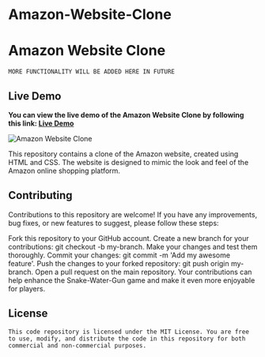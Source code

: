 # Amazon-Website-Clone
# Amazon Website Clone
```
MORE FUNCTIONALITY WILL BE ADDED HERE IN FUTURE
```
## Live Demo

**You can view the live demo of the Amazon Website Clone by following this link:  [Live Demo](https://akabharat-amazon-website-clone.netlify.app/)** 

![Amazon Website Clone](https://github.com/AKABharat/Amazon-Website-Clone/assets/107737002/b9b7620e-5a35-4a7d-9adc-148aeefe803f)

This repository contains a clone of the Amazon website, created using HTML and CSS. The website is designed to mimic the look and feel of the Amazon online shopping platform.

## Contributing

Contributions to this repository are welcome! If you have any improvements, bug fixes, or new features to suggest, please follow these steps:

Fork this repository to your GitHub account.
Create a new branch for your contributions: git checkout -b my-branch.
Make your changes and test them thoroughly.
Commit your changes: git commit -m 'Add my awesome feature'.
Push the changes to your forked repository: git push origin my-branch.
Open a pull request on the main repository.
Your contributions can help enhance the Snake-Water-Gun game and make it even more enjoyable for players.

## License
````
This code repository is licensed under the MIT License. You are free to use, modify, and distribute the code in this repository for both commercial and non-commercial purposes.
